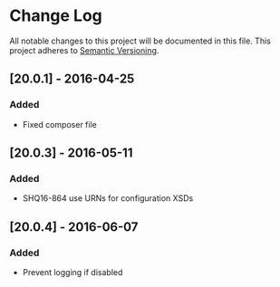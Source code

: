 # Change Log
All notable changes to this project will be documented in this file.
This project adheres to [Semantic Versioning](http://semver.org/).

## [20.0.1] - 2016-04-25
### Added
- Fixed composer file

## [20.0.3] - 2016-05-11
### Added
- SHQ16-864 use URNs for configuration XSDs

## [20.0.4] - 2016-06-07
### Added
- Prevent logging if disabled

